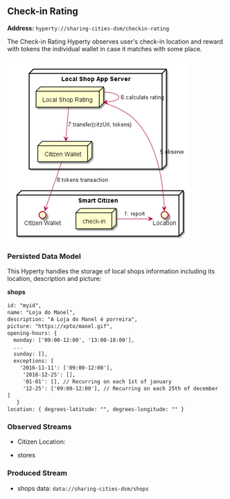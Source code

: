 ## Check-in Rating

**Address:** `hyperty://sharing-cities-dsm/checkin-rating`

The Check-in Rating Hyperty observes user's check-in location and reward with tokens the individual wallet in case it matches with some place.

![Local Shop Server](local_shop_app_server.png)

### Persisted Data Model

This Hyperty handles the storage of local shops information including its location, description and picture:

**shops**

```
id: "myid",
name: "Loja do Manel",
description: "A Loja do Manel é porreira",
picture: "https://xpto/manel.gif",
opening-hours: {
  monday: ['09:00-12:00', '13:00-18:00'],
  ...
  sunday: [],
  exceptions: [
    '2016-11-11': ['09:00-12:00'],
     '2016-12-25': [],
     '01-01': [], // Recurring on each 1st of january
     '12-25': ['09:00-12:00'], // Recurring on each 25th of december  ]
   }
location: { degrees-latitude: "", degrees-longitude: "" }
```



### Observed Streams

* Citizen Location:

- stores

### Produced Stream

* shops data: `data://sharing-cities-dsm/shops`
